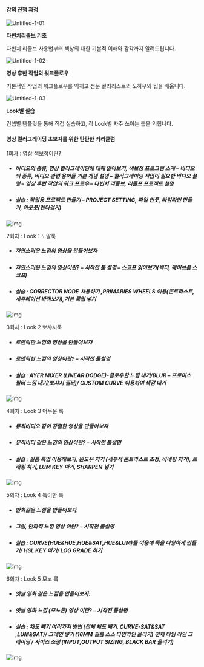 #### **강의 진행 과정**





![Untitled-1-01](https://cdn.www.fastcampus.co.kr/wp-content/uploads/2016/02/Untitled-1-01-100x100.png)

**다빈치리졸브 기초**

다빈치 리졸브 사용법부터 색상의 대한 기본적 이해와 감각까지 알려드립니다.



![Untitled-1-02](https://cdn.www.fastcampus.co.kr/wp-content/uploads/2016/02/Untitled-1-02-100x100.png)

**영상 후반 작업의 워크플로우**

기본적인 작업의 워크플로우를 익히고 전문 컬러리스트의 노하우와 팁을 배웁니다.



![Untitled-1-03](https://cdn.www.fastcampus.co.kr/wp-content/uploads/2016/02/Untitled-1-03-100x100.png)

**Look별 실습**

컨셉별 템플릿을 통해 직접 실습하고, 각 Look별 자주 쓰이는 툴을 익힙니다.





#### **영상 컬러그레이딩 초보자를 위한 탄탄한 커리큘럼**



1회차 : 영상 색보정이란?

- ##### 비디오의 종류, 영상 컬러그레이딩에 대해 알아보기, 색보정 프로그램 소개 – 비디오의 종류, 비디오 관련 용어들 기본 개념 설명 – 컬러그레이딩 작업이 필요한 비디오 설명 – 영상 후반 작업의 워크 프로우 – 다빈치 리졸브, 리졸프 프로젝트 설명

- ##### 실습 : 작업용 프로젝트 만들기 – PROJECT SETTING, 파일 인풋, 타임라인 만들기, 아웃풋(렌더걸기)

![img](https://cdn.www.fastcampus.co.kr/wp-content/uploads/bfi_thumb/davinci-1-nk7dx55xassgmkgznuufhpapnloweypgwkn22lujk8.jpg)





2회차 : Look 1 노말룩

- ##### 자연스러운 느낌의 영상을 만들어보자

- ##### 자연스러운 느낌의 영상이란? – 시작전 툴 설명 – 스코프 읽어보기(백터, 웨이브폼 스코프)

- ##### 실습 : CORRECTOR NODE 사용하기 ,PRIMARIES WHEELS 이용(콘트라스트, 세츄레이션 바꿔보기),기본 룩업 넣기

![img](https://cdn.www.fastcampus.co.kr/wp-content/uploads/bfi_thumb/%EB%90%A3%EB%80%BD_%EB%A4%B3%EB%80%BD_%EB%81%B7%EB%80%BF_%E3%83%A1%EA%BC%AE_%EF%BD%81%EB%85%82-2017-12-25-_%EB%97%A1%EB%80%B3_%EB%AF%9F%EB%80%B8-5.56.49-nk7e5h0fuy6xi6dg0ygf33mr5imzmerudsqy5vhyfc.png)





3회차 : Look 2 뽀샤시룩

- ##### 로맨틱한 느낌의 영상을 만들어보자

- ##### 로맨틱한 느낌의 영상이란? – 시작전 툴설명

- ##### 실습 : AYER MIXER (LINEAR DODGE)-글로우한 느낌 내기/BLUR – 프로미스 필터 느낌 내기(뽀샤시 필터)/ CUSTOM CURVE 이용하여 색감 내기

![img](https://cdn.www.fastcampus.co.kr/wp-content/uploads/bfi_thumb/%EB%90%A3%EB%80%BD_%EB%A4%B3%EB%80%BD_%EB%81%B7%EB%80%BF_%E3%83%A1%EA%BC%AE_%EF%BD%81%EB%85%82-2017-12-25-_%EB%97%A1%EB%80%B3_%EB%AF%9F%EB%80%B8-5.25.07-nk7e8g61i29m9q1sn8rvzclavfytzwl8sj4avf32q0.png)







4회차 : Look 3 어두운 룩

- ##### 뮤직비디오 같이 강렬한 영상을 만들어보자

- ##### 뮤직비디 같은 느낌의 영상이란? – 시작전 툴설명

- ##### 실습 : 필름 룩업 이용해보기, 윈도우 치기 (세부적 콘트라스트 조정, 비네팅 치기), 트래킹 치기, LUM KEY 따기, SHARPEN 넣기

![img](https://cdn.www.fastcampus.co.kr/wp-content/uploads/bfi_thumb/%EB%90%A3%EB%80%BD_%EB%A4%B3%EB%80%BD_%EB%81%B7%EB%80%BF_%E3%83%A1%EA%BC%AE_%EF%BD%81%EB%85%82-2017-12-25-_%EB%97%A1%EB%80%B3_%EB%AF%9F%EB%80%B8-5.16.00-nk7ebmucnumlm5f81mcdfjnjcg9m2z8hwapjf6d1mw.png)





5회차 : Look 4 특이한 룩

- ##### 만화같은 느낌을 만들어보자.

- ##### 그림, 만화적 느낌 영상 이란? – 시작전 툴설명

- ##### 실습 : CURVE(HUE&HUE,HUE&SAT,HUE&LUM)를 이용해 룩을 다양하게 만들기/ HSL KEY 따기/ LOG GRADE 하기 

![img](https://cdn.www.fastcampus.co.kr/wp-content/uploads/bfi_thumb/%EB%90%A3%EB%80%BD_%EB%A4%B3%EB%80%BD_%EB%81%B7%EB%80%BF_%E3%83%A1%EA%BC%AE_%EF%BD%81%EB%85%82-2017-12-25-_%EB%97%A1%EB%80%B3_%EB%AF%9F%EB%80%B8-5.00.30-1-nk7e6a5fqtati374at1uqea1kgnd90zitsz01gar2g.png)





6회차 : Look 5 모노 룩

- ##### 옛날 영화 같은 느낌을 만들어보자.

- ##### 옛날 영화 느낌 (모노톤) 영상 이란? – 시작전 툴설명

- ##### 실습 : 채도 빼기 여러가지 방법 (전체 채도 빼기, CURVE-SAT&SAT ,LUM&SAT)/ 그레인 넣기 (16MM 필름 소스 타임라인 올리기) 전체 타임 라인 그레이딩 / 사이즈 조정 (INPUT,OUTPUT SIZING, BLACK BAR 올리기) 

![img](https://cdn.www.fastcampus.co.kr/wp-content/uploads/bfi_thumb/jc-gellidon-449714-nk7e78xgromffnslnq31sni3jpvy5ttlal3ysov6o8.jpg)